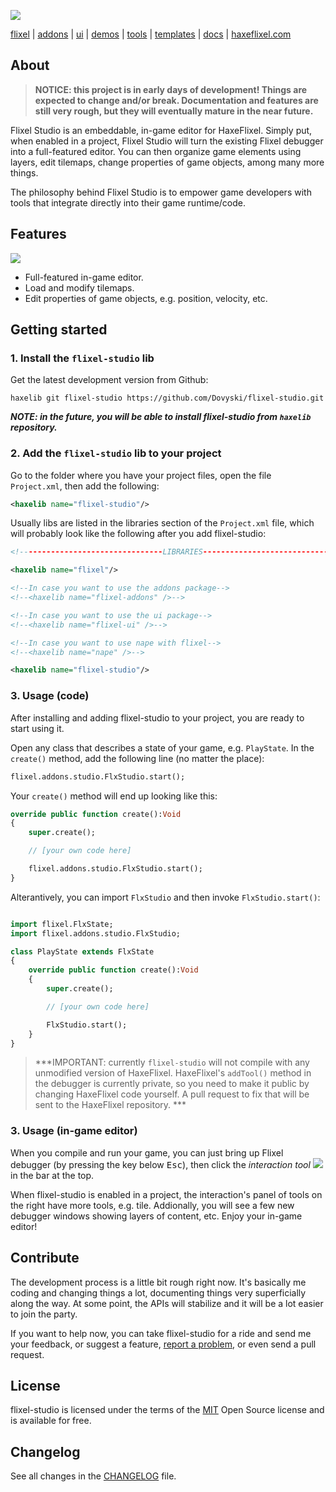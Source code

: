 ![](https://raw.github.com/HaxeFlixel/haxeflixel.com/master/src/files/images/flixel-logos/flixel-tools.png)

[flixel](https://github.com/HaxeFlixel/flixel) | [addons](https://github.com/HaxeFlixel/flixel-addons) | [ui](https://github.com/HaxeFlixel/flixel-ui) | [demos](https://github.com/HaxeFlixel/flixel-demos) | [tools](https://github.com/HaxeFlixel/flixel-tools) | [templates](https://github.com/HaxeFlixel/flixel-templates) | [docs](https://github.com/HaxeFlixel/flixel-docs) | [haxeflixel.com](https://github.com/HaxeFlixel/haxeflixel.com)

## About

> **NOTICE: this project is in early days of development! Things are expected to change and/or break. Documentation and features are still very rough, but they will eventually mature in the near future.**

Flixel Studio is an embeddable, in-game editor for HaxeFlixel. Simply put, when enabled in a project, Flixel Studio will turn the existing Flixel debugger into a full-featured editor. You can then organize game elements using layers, edit tilemaps, change properties of game objects, among many more things.

The philosophy behind Flixel Studio is to empower game developers with tools that integrate directly into their game runtime/code.

## Features

![](https://user-images.githubusercontent.com/512405/42411758-ecede658-8201-11e8-920f-b7805185ab86.gif)

* Full-featured in-game editor.
* Load and modify tilemaps.
* Edit properties of game objects, e.g. position, velocity, etc.

## Getting started

### 1. Install the `flixel-studio` lib

Get the latest development version from Github:

```
haxelib git flixel-studio https://github.com/Dovyski/flixel-studio.git
```

___NOTE: in the future, you will be able to install flixel-studio from `haxelib` repository.___

### 2. Add the `flixel-studio` lib to your project

Go to the folder where you have your project files, open the file `Project.xml`, then add the following:

```xml
<haxelib name="flixel-studio"/>
```

Usually libs are listed in the libraries section of the `Project.xml` file, which will probably look like the following after you add flixel-studio:

```xml
<!--------------------------------LIBRARIES------------------------------------->

<haxelib name="flixel"/>

<!--In case you want to use the addons package-->
<!--<haxelib name="flixel-addons" />-->

<!--In case you want to use the ui package-->
<!--<haxelib name="flixel-ui" />-->

<!--In case you want to use nape with flixel-->
<!--<haxelib name="nape" />-->

<haxelib name="flixel-studio"/>
```

### 3. Usage (code)

After installing and adding flixel-studio to your project, you are ready to start using it.

Open any class that describes a state of your game, e.g. `PlayState`. In the `create()` method, add the following line (no matter the place):

```haxe
flixel.addons.studio.FlxStudio.start();
```

Your `create()` method will end up looking like this:

```haxe
override public function create():Void
{
	super.create();

	// [your own code here]

	flixel.addons.studio.FlxStudio.start();
}
```

Alterantively, you can import `FlxStudio` and then invoke `FlxStudio.start()`:

```haxe

import flixel.FlxState;
import flixel.addons.studio.FlxStudio;

class PlayState extends FlxState
{
	override public function create():Void
	{
		super.create();

		// [your own code here]

		FlxStudio.start();
	}
}
```

> ***IMPORTANT: currently `flixel-studio` will not compile with any unmodified version of HaxeFlixel. HaxeFlixel's `addTool()` method in the debugger is currently private, so you need to make it public by changing HaxeFlixel code yourself. A pull request to fix that will be sent to the HaxeFlixel repository.  ***

### 3. Usage (in-game editor)

When you compile and run your game, you can just bring up Flixel debugger (by pressing the key below <kbd>Esc</kbd>), then click the _interaction tool_ ![](https://haxeflixel.com/documentation/images/02_handbook/debugger/icons/interactive.png) in the bar at the top.

When flixel-studio is enabled in a project, the interaction's panel of tools on the right have more tools, e.g. tile. Addionally, you will see a few new debugger windows showing layers of content, etc. Enjoy your in-game editor!

## Contribute

The development process is a little bit rough right now. It's basically me coding and changing things a lot, documenting things very superficially along the way. At some point, the APIs will stabilize and it will be a lot easier to join the party.

If you want to help now, you can take flixel-studio for a ride and send me your feedback, or suggest a feature, [report a problem]((https://github.com/Dovyski/Codebot/issues/new)), or even send a pull request.

## License

flixel-studio is licensed under the terms of the [MIT](https://choosealicense.com/licenses/mit/) Open Source license and is available for free.

## Changelog

See all changes in the [CHANGELOG](CHANGELOG.md) file.